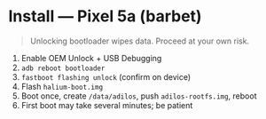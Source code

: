 # Install — Pixel 5a (barbet)

> Unlocking bootloader wipes data. Proceed at your own risk.

1. Enable OEM Unlock + USB Debugging
2. `adb reboot bootloader`
3. `fastboot flashing unlock` (confirm on device)
4. Flash `halium-boot.img`
5. Boot once, create `/data/adilos`, push `adilos-rootfs.img`, reboot
6. First boot may take several minutes; be patient
